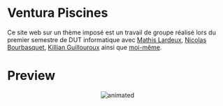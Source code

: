 # Ventura Piscines

Ce site web sur un thème imposé est un travail de groupe réalisé lors du premier semestre de DUT informatique avec [Mathis Lardeux](https://github.com/mathislardeux), [Nicolas Bourbasquet](https://www.linkedin.com/in/nicolas-bourbasquet-906b541a7), [Killian Guillouroux](https://www.instagram.com/kiki_la_couille) ainsi que [moi-même](https://github.com/mauxnier).

# Preview

<p align="center">
    <img src="img/preview.gif" alt="animated" />
</p>
